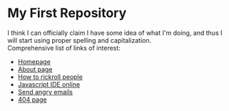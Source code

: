 # My First Repository
I think I can officially claim I have some idea of what I'm doing, and thus I will start using proper spelling and capitalization.  
Comprehensive list of links of interest:  
<ul>
  <li><a href = "//gosoccerboy5.github.io">Homepage</a></li>
  <li><a href = "//gosoccerboy5.github.io/about">About page</a></li>
  <li><a href = "//gosoccerboy5.github.io/rickroll/rickroll">How to rickroll people</a></li>
  <li><a href = "//gosoccerboy5.github.io/test/javascript-ide">Javascript IDE online</a></li>
  <li><a href = "//gosoccerboy5.github.io/test/angry-emails">Send angry emails</a></li>
  <li><a href = "//gosoccerboy5.github.io/404">404 page</a></li>
</ul>
